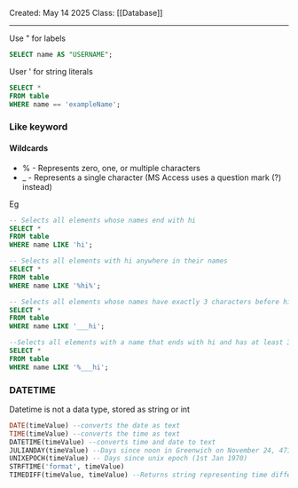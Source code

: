 Created: May 14 2025
Class: [[Database]]
- - -
Use \" for labels 
``` sql
SELECT name AS "USERNAME";
```
User \' for string literals
```sql
SELECT * 
FROM table
WHERE name == 'exampleName';
```

### Like keyword
#### Wildcards
- % - Represents zero, one, or multiple characters
- _ - Represents a single character (MS Access uses a question mark (?) instead)

Eg
``` sql
-- Selects all elements whose names end with hi
SELECT * 
FROM table
WHERE name LIKE 'hi';

-- Selects all elements with hi anywhere in their names
SELECT *
FROM table 
WHERE name LIKE '%hi%';

-- Selects all elements whose names have exactly 3 characters before hi
SELECT *
FROM table
WHERE name LIKE '___hi';

--Selects all elements with a name that ends with hi and has at least 3 characters before it
SELECT *
FROM table
WHERE name LIKE '%___hi';
```

### DATETIME
Datetime is not a data type, stored as string or int

``` sql 
DATE(timeValue) --converts the date as text
TIME(timeValue) --converts the time as text
DATETIME(timeValue) --converts time and date to text
JULIANDAY(timeValue) --Days since noon in Greenwich on November 24, 4714 B.C.
UNIXEPOCH(timeValue) -- Days since unix epoch (1st Jan 1970)
STRFTIME('format', timeValue)
TIMEDIFF(timeValue, timeValue) --Returns string representing time difference
```
